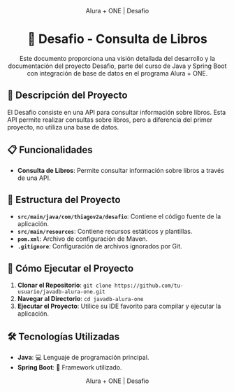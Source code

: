 <p align="center">
  Alura + ONE | Desafio
</p>

<h1 align="center">
  📖 Desafio - Consulta de Libros
</h1>

<p align="center">
  Este documento proporciona una visión detallada del desarrollo y la documentación del proyecto Desafio, parte del curso de Java y Spring Boot con integración de base de datos en el programa Alura + ONE.
</p>

## 📝 Descripción del Proyecto

El Desafio consiste en una API para consultar información sobre libros. Esta API permite realizar consultas sobre libros, pero a diferencia del primer proyecto, no utiliza una base de datos.

## 📋 Funcionalidades

- **Consulta de Libros**: Permite consultar información sobre libros a través de una API.

## 📁 Estructura del Proyecto

- **`src/main/java/com/thiagov2a/desafio`**: Contiene el código fuente de la aplicación.
- **`src/main/resources`**: Contiene recursos estáticos y plantillas.
- **`pom.xml`**: Archivo de configuración de Maven.
- **`.gitignore`**: Configuración de archivos ignorados por Git.

## 🚀 Cómo Ejecutar el Proyecto

1. **Clonar el Repositorio**: `git clone https://github.com/tu-usuario/javadb-alura-one.git`
2. **Navegar al Directorio**: `cd javadb-alura-one`
3. **Ejecutar el Proyecto**: Utilice su IDE favorito para compilar y ejecutar la aplicación.

## 🛠 Tecnologías Utilizadas

- **Java**: 💻 Lenguaje de programación principal.
- **Spring Boot**: 🚀 Framework utilizado.

<p align="center">
  Alura + ONE | Desafio
</p>
